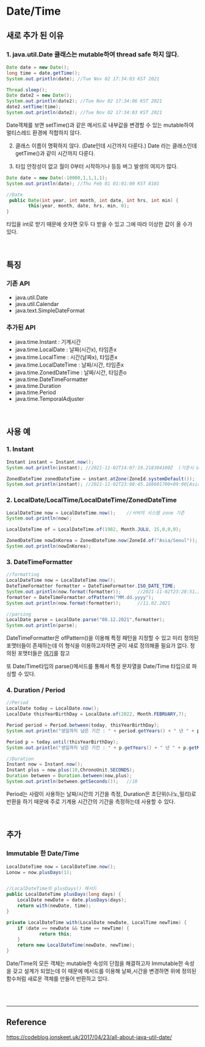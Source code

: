 # Date/Time

## 새로 추가 된 이유
### 1. java.util.Date 클래스는 mutable하여 thread safe 하지 않다.
```java
Date date = new Date();
long time = date.getTime();
System.out.println(date); //Tue Nov 02 17:34:03 KST 2021

Thread.sleep();
Date date2 = new Date();
System.out.println(date2); //Tue Nov 02 17:34:06 KST 2021
date2.setTime(time); 
System.out.println(date2); //Tue Nov 02 17:34:03 KST 2021
```
Date객체를 보면 setTime()과 같은 메서드로 내부값을 변경할 수 있는 mutable하여 멀티스레드 환경에 적합하지 않다.

2. 클래스 이름이 명확하지 않다. (Date인데 시간까지 다룬다.)
Date 라는 클래스인데 getTime()과 같이 시간까지 다룬다.

3. 타입 안정성이 없고 월이 0부터 시작하거나 등등 버그 발생의 여지가 많다.
```java
Date date = new Date(-10000,1,1,1,1);
System.out.println(date); //Thu Feb 01 01:01:00 KST 8101

//Date
 public Date(int year, int month, int date, int hrs, int min) {
        this(year, month, date, hrs, min, 0);
}
```
타입을 int로 받기 때문에 숫자면 모두 다 받을 수 있고 그에 따라 이상한 값이 올 수가 있다.

<br>

## 특징
### 기존 API
- java.util.Date
- java.util.Calendar
- java.text.SimpleDateFormat

### 추가된 API
- java.time.Instant : 기계시간
- java.time.LocalDate : 날짜(시간x), 타임존x
- java.time.LocalTime : 시간(날짜x), 타임존x
- java.time.LocalDateTime : 날짜/시간, 타임존x
- java.time.ZonedDateTime : 날짜/시간, 타임존o
- java.time.DateTimeFormatter 
- java.time.Duration
- java.time.Period
- java.time.TemporalAdjuster

<br>

## 사용 예

### 1. Instant
```java
Instant instant = Instant.now();
System.out.println(instant); //2021-11-02T14:07:19.218304100Z  (기준시 UTC 기준)

ZonedDateTime zonedDateTime = instant.atZone(ZoneId.systemDefault());
System.out.println(instant); //2021-11-02T23:08:45.188601700+09:00[Asia/Seoul]  (현재 KTC 기준)
```
### 2. LocalDate/LocalTime/LocalDateTime/ZonedDateTime
```java
LocalDateTime now = LocalDateTime.now();    //서버의 시스템 zone 기준
System.out.println(now);

LocalDateTime of = LocalDateTime.of(1982, Month.JULU, 15,0,0,0);

ZonedDateTime nowInKorea = ZonedDateTime.now(ZoneId.of("Asia/Seoul"));
System.out.println(nowInKorea); 
```
### 3. DateTimeFormatter
```java
//formatting
LocalDateTime now = LocalDateTime.now();
DateTimeFormatter formatter = DateTimeFormatter.ISO_DATE_TIME;
System.out.println(now.format(formatter));      //2021-11-02T23:28:51.388655
formatter = DateTimeFormatter.ofPattern("MM.dd.yyyy");
System.out.println(now.format(formatter));      //11.02.2021

//parsing
LocalDate parse = LocalDate.parse("08.12.2021",formatter);
System.out.println(parse);
```
DateTimeFormatter은 ofPattern()을 이용해 특정 패턴을 지정할 수 있고 미리 정의된 포맷터들이 존재하는데 이 형식을 이용하고자하면 굳이 새로 정의해줄 필요가 없다. 정의된 포맷터들은 [여기](https://docs.oracle.com/javase/8/docs/api/java/time/format/DateTimeFormatter.html)를 참고

또 Date/Time타입의 parse()메서드를 통해서 특정 문자열을 Date/Time 타입으로 파싱할 수 있다.

### 4. Duration / Period
```java
//Period
LocalDate today = LocalDate.now();
LocalDate thisYearBirthDay = LocalDate.of(2022, Month.FEBRUARY,7);

Period period = Period.between(today, thisYearBirthDay);
System.out.println("생일까지 남은 기간 : " + period.getYears() + " 년 " + period.getMonths() + "월 " + period.getDays() + "일" );  //생일까지 남은 기간 : 0 년 3월 5일

Period p = today.until(thisYearBirthDay);
System.out.println("생일까지 남은 기간 : " + p.getYears() + " 년 " + p.getMonths() + "월 " + p.getDays() + "일" );  //생일까지 남은 기간 : 0 년 3월 5일

//Duration
Instant now = Instant.now();
Instant plus = now.plus(10,ChronoUnit.SECONDS);
Duration between = Duration.between(now,plus);
System.out.println(between.getSeconds());   //10
```
Period는 사람이 사용하는 날짜/시간의 기간을 측정, Duration은 초단위(나노,밀리)로 반환을 하기 때문에 주로 기계용 시간간의 기간을 측정하는데 사용할 수 있다.


<br>

## 추가
### Immutable 한 Date/Time
```java
LocalDateTime now = LocalDateTime.now();
Lonow = now.plusDays(1);


//LocalDateTime의 plusDays() 메서드
public LocalDateTime plusDays(long days) {
    LocalDate newDate = date.plusDays(days);
    return with(newDate, time);
}

private LocalDateTime with(LocalDate newDate, LocalTime newTime) {
    if (date == newDate && time == newTime) {
            return this;
    }
    return new LocalDateTime(newDate, newTime);
}
```
Date/Time의 모든 객체는 mutable한 속성의 단점을 해결하고자 Immutable한 속성을 갖고 설계가 되었는데 이 때문에 메서드를 이용해 날짜,시간을 변경하면 위에 정의된 함수처럼 새로운 객체를 만들어 반환하고 있다.



<br><Br>

---
## Reference

https://codeblog.jonskeet.uk/2017/04/23/all-about-java-util-date/